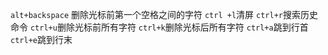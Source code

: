 `alt+backspace` 删除光标前第一个空格之间的字符
`ctrl +l`清屏
`ctrl+r`搜索历史命令
`ctrl+u`删除光标前所有字符
`ctrl+k`删除光标后所有字符
`ctrl+a`跳到行首
`ctrl+e`跳到行末